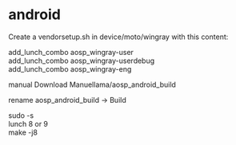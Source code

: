 # android
Create a vendorsetup.sh in device/moto/wingray with this content:

add_lunch_combo aosp_wingray-user
<br>
add_lunch_combo aosp_wingray-userdebug
<br>
add_lunch_combo aosp_wingray-eng

manual Download Manuellama/aosp_android_build 

rename aosp_android_build  → Build

sudo -s
<br>lunch 8 or 9<br>make -j8
